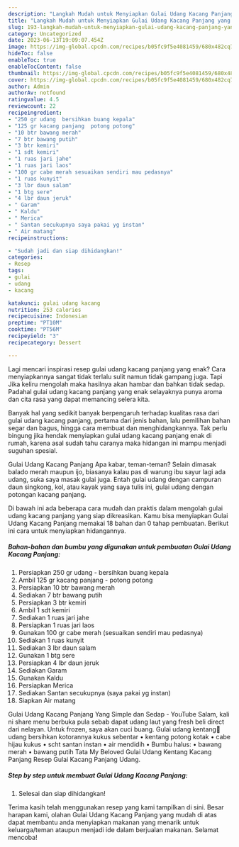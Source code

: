 ```yaml
---
description: "Langkah Mudah untuk Menyiapkan Gulai Udang Kacang Panjang yang Enak"
title: "Langkah Mudah untuk Menyiapkan Gulai Udang Kacang Panjang yang Enak"
slug: 193-langkah-mudah-untuk-menyiapkan-gulai-udang-kacang-panjang-yang-enak
category: Uncategorized
date: 2023-06-13T19:09:07.454Z
image: https://img-global.cpcdn.com/recipes/b05fc9f5e4081459/680x482cq70/gulai-udang-kacang-panjang-foto-resep-utama.jpg
hideToc: false
enableToc: true
enableTocContent: false
thumbnail: https://img-global.cpcdn.com/recipes/b05fc9f5e4081459/680x482cq70/gulai-udang-kacang-panjang-foto-resep-utama.jpg
cover: https://img-global.cpcdn.com/recipes/b05fc9f5e4081459/680x482cq70/gulai-udang-kacang-panjang-foto-resep-utama.jpg
author: Admin
authorAv: notfound
ratingvalue: 4.5
reviewcount: 22
recipeingredient:
- "250 gr udang  bersihkan buang kepala"
- "125 gr kacang panjang  potong potong"
- "10 btr bawang merah"
- "7 btr bawang putih"
- "3 btr kemiri"
- "1 sdt kemiri"
- "1 ruas jari jahe"
- "1 ruas jari laos"
- "100 gr cabe merah sesuaikan sendiri mau pedasnya"
- "1 ruas kunyit"
- "3 lbr daun salam"
- "1 btg sere"
- "4 lbr daun jeruk"
- " Garam"
- " Kaldu"
- " Merica"
- " Santan secukupnya saya pakai yg instan"
- " Air matang"
recipeinstructions:

- "Sudah jadi dan siap dihidangkan!"
categories:
- Resep
tags:
- gulai
- udang
- kacang

katakunci: gulai udang kacang 
nutrition: 253 calories
recipecuisine: Indonesian
preptime: "PT10M"
cooktime: "PT56M"
recipeyield: "3"
recipecategory: Dessert

---
```



Lagi mencari inspirasi resep gulai udang kacang panjang yang enak? Cara menyiapkannya sangat tidak terlalu sulit namun tidak gampang juga. Tapi Jika keliru mengolah maka hasilnya akan hambar dan bahkan tidak sedap. Padahal gulai udang kacang panjang yang enak selayaknya punya aroma dan cita rasa yang dapat memancing selera kita.


Banyak hal yang sedikit banyak berpengaruh terhadap kualitas rasa dari gulai udang kacang panjang, pertama dari jenis bahan, lalu pemilihan bahan segar dan bagus, hingga cara membuat dan menghidangkannya. Tak perlu bingung jika hendak menyiapkan gulai udang kacang panjang enak di rumah, karena asal sudah tahu caranya maka hidangan ini mampu menjadi suguhan spesial.

Gulai Udang Kacang Panjang Apa kabar, teman-teman? Selain dimasak balado merah maupun ijo, biasanya kalau pas di warung ibu sayur lagi ada udang, suka saya masak gulai juga. Entah gulai udang dengan campuran daun singkong, kol, atau kayak yang saya tulis ini, gulai udang dengan potongan kacang panjang.


Di bawah ini ada beberapa cara mudah dan praktis dalam mengolah gulai udang kacang panjang yang siap dikreasikan. Kamu bisa menyiapkan Gulai Udang Kacang Panjang memakai 18 bahan dan 0 tahap pembuatan. Berikut ini cara untuk menyiapkan hidangannya.

<!--inarticleads1-->

##### Bahan-bahan dan bumbu yang digunakan untuk pembuatan Gulai Udang Kacang Panjang:

1. Persiapkan 250 gr udang - bersihkan buang kepala
1. Ambil 125 gr kacang panjang - potong potong
1. Persiapkan 10 btr bawang merah
1. Sediakan 7 btr bawang putih
1. Persiapkan 3 btr kemiri
1. Ambil 1 sdt kemiri
1. Sediakan 1 ruas jari jahe
1. Persiapkan 1 ruas jari laos
1. Gunakan 100 gr cabe merah (sesuaikan sendiri mau pedasnya)
1. Sediakan 1 ruas kunyit
1. Sediakan 3 lbr daun salam
1. Gunakan 1 btg sere
1. Persiapkan 4 lbr daun jeruk
1. Sediakan  Garam
1. Gunakan  Kaldu
1. Persiapkan  Merica
1. Sediakan  Santan secukupnya (saya pakai yg instan)
1. Siapkan  Air matang


Gulai Udang Kacang Panjang Yang Simple dan Sedap - YouTube Salam, kali ni share menu berbuka pula sebab dapat udang laut yang fresh beli direct dari nelayan. Untuk frozen, saya akan cuci buang. Gulai udang kentang🦐 udang bersihkan kotorannya kukus sebentar • kentang potong kotak • cabe hijau kukus • scht santan instan • air mendidih • Bumbu halus: • bawang merah • bawang putih Tata My Beloved Gulai Udang Kentang Kacang Panjang Resep Gulai Kacang Panjang Udang. 

<!--inarticleads2-->

##### Step by step untuk membuat Gulai Udang Kacang Panjang:


1. Selesai dan siap dihidangkan!



Terima kasih telah menggunakan resep yang kami tampilkan di sini. Besar harapan kami, olahan Gulai Udang Kacang Panjang yang mudah di atas dapat membantu anda menyiapkan makanan yang menarik untuk keluarga/teman ataupun menjadi ide dalam berjualan makanan. Selamat mencoba!
